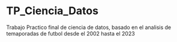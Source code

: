 # TP_Ciencia_Datos
Trabajo Practico final de ciencia de datos, basado en el analisis de temaporadas de futbol desde el 2002 hasta el 2023
